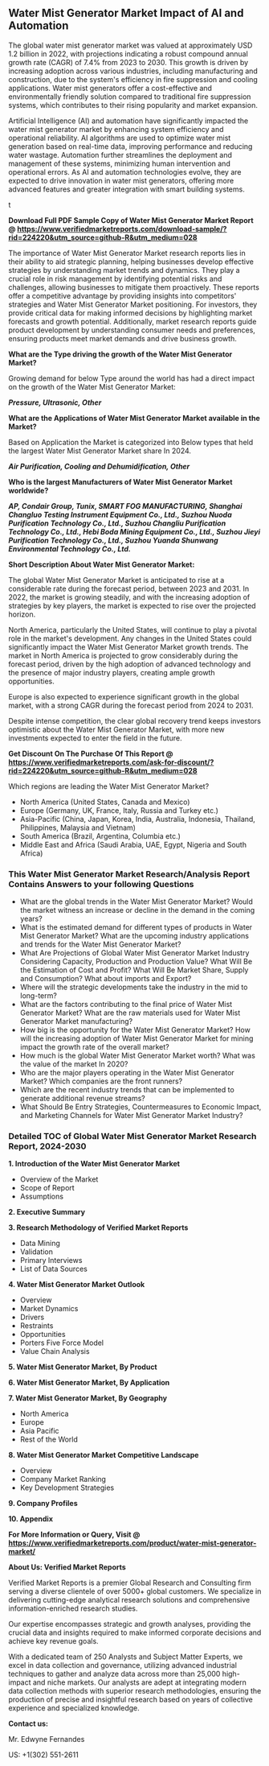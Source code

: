 <h2>Water Mist Generator Market Impact of AI and Automation</h2><p>The global water mist generator market was valued at approximately USD 1.2 billion in 2022, with projections indicating a robust compound annual growth rate (CAGR) of 7.4% from 2023 to 2030. This growth is driven by increasing adoption across various industries, including manufacturing and construction, due to the system's efficiency in fire suppression and cooling applications. Water mist generators offer a cost-effective and environmentally friendly solution compared to traditional fire suppression systems, which contributes to their rising popularity and market expansion.</p><p>Artificial Intelligence (AI) and automation have significantly impacted the water mist generator market by enhancing system efficiency and operational reliability. AI algorithms are used to optimize water mist generation based on real-time data, improving performance and reducing water wastage. Automation further streamlines the deployment and management of these systems, minimizing human intervention and operational errors. As AI and automation technologies evolve, they are expected to drive innovation in water mist generators, offering more advanced features and greater integration with smart building systems.</p>t</p><p id="" class=""><strong>Download Full PDF Sample Copy of Water Mist Generator Market Report @ <a href="https://www.verifiedmarketreports.com/download-sample/?rid=224220&utm_source=github-R&utm_medium=028" target="_blank">https://www.verifiedmarketreports.com/download-sample/?rid=224220&utm_source=github-R&utm_medium=028</a></strong></p><p>The importance of&nbsp;Water Mist Generator Market research reports lies in their ability to aid strategic planning, helping businesses develop effective strategies by understanding market trends and dynamics. They play a crucial role in risk management by identifying potential risks and challenges, allowing businesses to mitigate them proactively. These reports offer a competitive advantage by providing insights into competitors' strategies and Water Mist Generator Market positioning. For investors, they provide critical data for making informed decisions by highlighting market forecasts and growth potential. Additionally, market research reports guide product development by understanding consumer needs and preferences, ensuring products meet market demands and drive business growth.</p><p><strong>What are the&nbsp;Type driving the growth of the Water Mist Generator Market?</strong></p><p id="" class="">Growing demand for below Type around the world has had a direct impact on the growth of the Water Mist Generator Market:</p><em><strong>Pressure, Ultrasonic, Other</strong></em></p><strong>What are the&nbsp;Applications&nbsp;of Water Mist Generator Market available in the Market?</strong></p><p id="" class="">Based on Application the Market is categorized into Below types that held the largest Water Mist Generator Market share In 2024.</p><em><strong>Air Purification, Cooling and Dehumidification, Other</strong></em></p><strong>Who is the largest Manufacturers of Water Mist Generator Market worldwide?</strong></p><p><em><strong>AP, Condair Group, Tunix, SMART FOG MANUFACTURING, Shanghai Changluo Testing Instrument Equipment Co., Ltd., Suzhou Nuoda Purification Technology Co., Ltd., Suzhou Changliu Purification Technology Co., Ltd., Hebi Boda Mining Equipment Co., Ltd., Suzhou Jieyi Purification Technology Co., Ltd., Suzhou Yuanda Shunwang Environmental Technology Co., Ltd.</strong></em></p><p id="" class=""><strong>Short Description About Water Mist Generator Market:</strong></p><p>The global Water Mist Generator Market is anticipated to rise at a considerable rate during the forecast period, between 2023 and 2031. In 2022, the market is growing steadily, and with the increasing adoption of strategies by key players, the market is expected to rise over the projected horizon.</p><p>North America, particularly the United States, will continue to play a pivotal role in the market's development. Any changes in the United States could significantly impact the Water Mist Generator Market growth trends. The market in North America is projected to grow considerably during the forecast period, driven by the high adoption of advanced technology and the presence of major industry players, creating ample growth opportunities.</p><p>Europe is also expected to experience significant growth in the global market, with a strong CAGR during the forecast period from 2024 to 2031.</p><p>Despite intense competition, the clear global recovery trend keeps investors optimistic about the Water Mist Generator Market, with more new investments expected to enter the field in the future.</p><p id="" class=""><strong>Get Discount On The Purchase Of This Report @ <a href="https://www.verifiedmarketreports.com/ask-for-discount/?rid=224220&utm_source=github-R&utm_medium=028" target="_blank">https://www.verifiedmarketreports.com/ask-for-discount/?rid=224220&utm_source=github-R&utm_medium=028</a></strong></p>Which regions are leading the Water Mist Generator Market?</p><ul><li>North America (United States, Canada and Mexico)</li><li>Europe (Germany, UK, France, Italy, Russia and Turkey etc.)</li><li>Asia-Pacific (China, Japan, Korea, India, Australia, Indonesia, Thailand, Philippines, Malaysia and Vietnam)</li><li>South America (Brazil, Argentina, Columbia etc.)</li><li>Middle East and Africa (Saudi Arabia, UAE, Egypt, Nigeria and South Africa)</li></ul><h3 id="" class="">This Water Mist Generator Market Research/Analysis Report Contains Answers to your following Questions</h3><ul><li>What are the global trends in the Water Mist Generator Market? Would the market witness an increase or decline in the demand in the coming years?</li><li>What is the estimated demand for different types of products in Water Mist Generator Market? What are the upcoming industry applications and trends for the Water Mist Generator Market?</li><li>What Are Projections of Global Water Mist Generator Market Industry Considering Capacity, Production and Production Value? What Will Be the Estimation of Cost and Profit? What Will Be Market Share, Supply and Consumption? What about imports and Export?</li><li>Where will the strategic developments take the industry in the mid to long-term?</li><li>What are the factors contributing to the final price of Water Mist Generator Market? What are the raw materials used for Water Mist Generator Market manufacturing?</li><li>How big is the opportunity for the Water Mist Generator Market? How will the increasing adoption of Water Mist Generator Market for mining impact the growth rate of the overall market?</li><li>How much is the global Water Mist Generator Market worth? What was the value of the market In 2020?</li><li>Who are the major players operating in the Water Mist Generator Market? Which companies are the front runners?</li><li>Which are the recent industry trends that can be implemented to generate additional revenue streams?</li><li>What Should Be Entry Strategies, Countermeasures to Economic Impact, and Marketing Channels for Water Mist Generator Market Industry?</li></ul><h3 id="" class="">Detailed TOC of Global Water Mist Generator Market Research Report, 2024-2030</h3><p id="" class=""><strong>1. Introduction of the Water Mist Generator Market</strong></p><ul><li>Overview of the Market</li><li>Scope of Report</li><li>Assumptions</li></ul><p id="" class=""><strong>2. Executive Summary</strong></p><p id="" class=""><strong>3. Research Methodology of Verified Market Reports</strong></p><ul><li>Data Mining</li><li>Validation</li><li>Primary Interviews</li><li>List of Data Sources</li></ul><p id="" class=""><strong>4. Water Mist Generator Market Outlook</strong></p><ul><li>Overview</li><li>Market Dynamics</li><li>Drivers</li><li>Restraints</li><li>Opportunities</li><li>Porters Five Force Model</li><li>Value Chain Analysis</li></ul><p id="" class=""><strong>5. Water Mist Generator Market, By Product</strong></p><p id="" class=""><strong>6. Water Mist Generator Market, By Application</strong></p><p id="" class=""><strong>7. Water Mist Generator Market, By Geography</strong></p><ul><li>North America</li><li>Europe</li><li>Asia Pacific</li><li>Rest of the World</li></ul><p id="" class=""><strong>8. Water Mist Generator Market Competitive Landscape</strong></p><ul><li>Overview</li><li>Company Market Ranking</li><li>Key Development Strategies</li></ul><p id="" class=""><strong>9. Company Profiles</strong></p><p id="" class=""><strong>10. Appendix</strong></p><p id="" class=""><strong>For More Information or Query, Visit @ <a href="https://www.verifiedmarketreports.com/product/water-mist-generator-market/" target="_blank">https://www.verifiedmarketreports.com/product/water-mist-generator-market/</a></strong></p><p id="" class=""><strong>About Us: Verified Market Reports</strong></p><p id="" class="">Verified Market Reports is a premier Global Research and Consulting firm serving a diverse clientele of over 5000+ global customers. We specialize in delivering cutting-edge analytical research solutions and comprehensive information-enriched research studies.</p><p id="" class="">Our expertise encompasses strategic and growth analyses, providing the crucial data and insights required to make informed corporate decisions and achieve key revenue goals.</p><p id="" class="">With a dedicated team of 250 Analysts and Subject Matter Experts, we excel in data collection and governance, utilizing advanced industrial techniques to gather and analyze data across more than 25,000 high-impact and niche markets. Our analysts are adept at integrating modern data collection methods with superior research methodologies, ensuring the production of precise and insightful research based on years of collective experience and specialized knowledge.</p><p id="" class=""><strong>Contact us:</strong></p><p id="" class="">Mr. Edwyne Fernandes</p><p id="" class="">US: +1(302) 551-2611</p>
